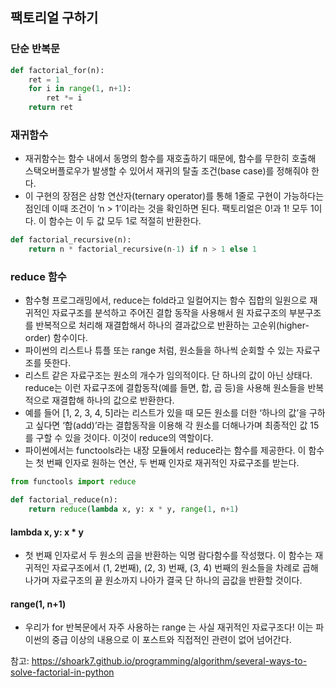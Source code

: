 ## 팩토리얼 구하기
### 단순 반복문

```python
def factorial_for(n):
    ret = 1
    for i in range(1, n+1):
        ret *= i
    return ret
```

### 재귀함수
- 재귀함수는 함수 내에서 동명의 함수를 재호출하기 때문에, 함수를 무한히 호출해 스택오버플로우가 발생할 수 있어서 재귀의 탈출 조건(base case)를 정해줘야 한다. 
- 이 구현의 장점은 삼항 연산자(ternary operator)를 통해 1줄로 구현이 가능하다는 점인데 이때 조건이 ‘n > 1’이라는 것을 확인하면 된다. 팩토리얼은 0!과 1! 모두 1이다. 이 함수는 이 두 값 모두 1로 적절히 반환한다.

```python
def factorial_recursive(n):
    return n * factorial_recursive(n-1) if n > 1 else 1
```

### reduce 함수
- 함수형 프로그래밍에서, reduce는 fold라고 일컬어지는 함수 집합의 일원으로 재귀적인 자료구조를 분석하고 주어진 결합 동작을 사용해서 원 자료구조의 부분구조를 반복적으로 처리해 재결합해서 하나의 결과값으로 반환하는 고순위(higher-order) 함수이다.
- 파이썬의 리스트나 튜플 또는 range 처럼, 원소들을 하나씩 순회할 수 있는 자료구조를 뜻한다.
- 리스트 같은 자료구조는 원소의 개수가 임의적이다. 단 하나의 값이 아닌 상태다. reduce는 이런 자료구조에 결합동작(예를 들면, 합, 곱 등)을 사용해 원소들을 반복적으로 재결합해 하나의 값으로 반환한다.
- 예를 들어 [1, 2, 3, 4, 5]라는 리스트가 있을 때 모든 원소를 더한 ‘하나의 값’을 구하고 싶다면 ‘합(add)’라는 결합동작을 이용해 각 원소를 더해나가며 최종적인 값 15를 구할 수 있을 것이다. 이것이 reduce의 역할이다.
- 파이썬에서는 functools라는 내장 모듈에서 reduce라는 함수를 제공한다. 이 함수는 첫 번째 인자로 원하는 연산, 두 번째 인자로 재귀적인 자료구조를 받는다.

```python
from functools import reduce

def factorial_reduce(n):
    return reduce(lambda x, y: x * y, range(1, n+1)
```

#### lambda x, y: x * y
- 첫 번째 인자로서 두 원소의 곱을 반환하는 익명 람다함수를 작성했다. 이 함수는 재귀적인 자료구조에서 (1, 2번째), (2, 3) 번째, (3, 4) 번째의 원소들을 차례로 곱해나가며 자료구조의 끝 원소까지 나아가 결국 단 하나의 곱값을 반환할 것이다.
#### range(1, n+1)
- 우리가 for 반복문에서 자주 사용하는 range 는 사실 재귀적인 자료구조다! 이는 파이썬의 중급 이상의 내용으로 이 포스트와 직접적인 관련이 없어 넘어간다.   
   
   

참고: https://shoark7.github.io/programming/algorithm/several-ways-to-solve-factorial-in-python



